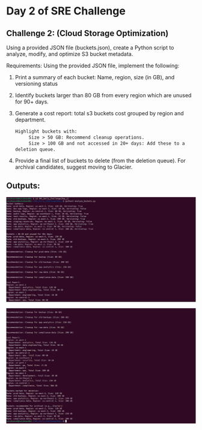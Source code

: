 # Day 2 of SRE Challenge

## Challenge 2: (Cloud Storage Optimization)
Using a provided JSON file (buckets.json), create a Python script to analyze, modify, and optimize S3 bucket metadata.

Requirements:
Using the provided JSON file, implement the following:

1. Print a summary of each bucket: Name, region, size (in GB), and versioning status

2. Identify buckets larger than 80 GB from every region which are unused for 90+ days. 

3. Generate a cost report: total s3 buckets cost grouped by region and department. 

       Highlight buckets with:
            Size > 50 GB: Recommend cleanup operations.
            Size > 100 GB and not accessed in 20+ days: Add these to a deletion queue.
4. Provide a final list of buckets to delete (from the deletion queue). For archival candidates, suggest moving to Glacier.

## Outputs: 

![Screenshot 1](https://github.com/Vaishnav88sk/SRE_daily_challenge/blob/main/Day_2/outputs/Day2_Screenshot_1.png?raw=true)

![Screenshot 2](https://github.com/Vaishnav88sk/SRE_daily_challenge/blob/main/Day_2/outputs/Day2_Screenshot_2.png?raw=true)
